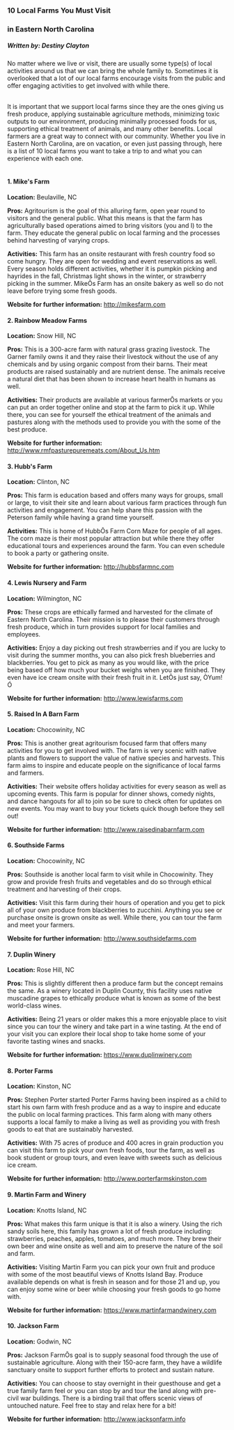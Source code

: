 ### 10 Local Farms You Must Visit 
### in Eastern North Carolina 
##### Written by: Destiny Clayton  

No matter where we live or visit, there are usually some type(s) of local activities around us that we can bring the whole family to. Sometimes it is overlooked that a lot of our local farms encourage visits from the public and offer engaging activities to get involved with while there.  
 &nbsp;
 
It is important that we support local farms since they are the ones giving us fresh produce, applying sustainable agriculture methods, minimizing toxic outputs to our environment, producing minimally processed foods for us, supporting ethical treatment of animals, and many other benefits. Local farmers are a great way to connect with our community. Whether you live in Eastern North Carolina, are on vacation, or even just passing through, here is a list of 10 local farms you want to take a trip to and what you can experience with each one.  
&nbsp;
#### 1. Mike's Farm 
**Location:** Beulaville, NC

**Pros:** Agritourism is the goal of this alluring farm, open year round to visitors and the general public. What this means is that the farm has agriculturally based operations aimed to bring visitors (you and I) to the farm. They educate the general public on local farming and the processes behind harvesting of varying crops. 

**Activities:** This farm has an onsite restaurant with fresh country food so come hungry. They are open for wedding and event reservations as well. Every season holds different activities, whether it is pumpkin picking and hayrides in the fall, Christmas light shows in the winter, or strawberry picking in the summer. MikeÕs Farm has an onsite bakery as well so do not leave before trying some fresh goods. 

**Website for further information:**
http://mikesfarm.com

#### 2. Rainbow Meadow Farms 
**Location:** Snow Hill, NC

**Pros:** This is a 300-acre farm with natural grass grazing livestock. The Garner family owns it and they raise their livestock without the use of any chemicals and by using organic compost from their barns. Their meat products are raised sustainably and are nutrient dense. The animals receive a natural diet that has been shown to increase heart health in humans as well. 

**Activities:** Their products are available at various farmerÕs markets or you can put an order together online and stop at the farm to pick it up. While there, you can see for yourself the ethical treatment of the animals and pastures along with the methods used to provide you with the some of the best produce. 

**Website for further information:**
http://www.rmfpasturepuremeats.com/About_Us.htm

#### 3. Hubb's Farm 
**Location:** Clinton, NC

**Pros:** This farm is education based and offers many ways for groups, small or large, to visit their site and learn about various farm practices through fun activities and engagement. You can help share this passion with the Peterson family while having a grand time yourself.

**Activities:** This is home of HubbÕs Farm Corn Maze for people of all ages. The corn maze is their most popular attraction but while there they offer educational tours and experiences around the farm. You can even schedule to book a party or gathering onsite.

**Website for further information:** 
http://hubbsfarmnc.com

#### 4. Lewis Nursery and Farm
**Location:** Wilmington, NC

**Pros:** These crops are ethically farmed and harvested for the climate of Eastern North Carolina. Their mission is to please their customers through fresh produce, which in turn provides support for local families and employees. 

**Activities:** Enjoy a day picking out fresh strawberries and if you are lucky to visit during the summer months, you can also pick fresh blueberries and blackberries. You get to pick as many as you would like, with the price being based off how much your bucket weighs when you are finished. They even have ice cream onsite with their fresh fruit in it. LetÕs just say, ÒYum!Ó

**Website for further information:**
http://www.lewisfarms.com

#### 5. Raised In A Barn Farm 
**Location:** Chocowinity, NC

**Pros:** This is another great agritourism focused farm that offers many activities for you to get involved with. The farm is very scenic with native plants and flowers to support the value of native species and harvests. This farm aims to inspire and educate people on the significance of local farms and farmers.

**Activities:** Their website offers holiday activities for every season as well as upcoming events. This farm is popular for dinner shows, comedy nights, and dance hangouts for all to join so be sure to check often for updates on new events. You may want to buy your tickets quick though before they sell out!

**Website for further information:** 
http://www.raisedinabarnfarm.com

#### 6. Southside Farms 
**Location:** Chocowinity, NC

**Pros:** Southside is another local farm to visit while in Chocowinity. They grow and provide fresh fruits and vegetables and do so through ethical treatment and harvesting of their crops. 

**Activities:** Visit this farm during their hours of operation and you get to pick all of your own produce from blackberries to zucchini. Anything you see or purchase onsite is grown onsite as well. While there, you can tour the farm and meet your farmers. 

**Website for further information:** 
http://www.southsidefarms.com

#### 7. Duplin Winery 
**Location:** Rose Hill, NC

**Pros:** This is slightly different then a produce farm but the concept remains the same. As a winery located in Duplin County, this facility uses native muscadine grapes to ethically produce what is known as some of the best world-class wines.

**Activities:** Being 21 years or older makes this a more enjoyable place to visit since you can tour the winery and take part in a wine tasting. At the end of your visit you can explore their local shop to take home some of your favorite tasting wines and snacks. 

**Website for further information:** 
https://www.duplinwinery.com

#### 8. Porter Farms 
**Location:** Kinston, NC

**Pros:** Stephen Porter started Porter Farms having been inspired as a child to start his own farm with fresh produce and as a way to inspire and educate the public on local farming practices. This farm along with many others supports a local family to make a living as well as providing you with fresh goods to eat that are sustainably harvested. 

**Activities:** With 75 acres of produce and 400 acres in grain production you can visit this farm to pick your own fresh foods, tour the farm, as well as book student or group tours, and even leave with sweets such as delicious ice cream. 

**Website for further information:** 
http://www.porterfarmskinston.com

#### 9. Martin Farm and Winery 
**Location:** Knotts Island, NC

**Pros:** What makes this farm unique is that it is also a winery. Using the rich sandy soils here, this family has grown a lot of fresh produce including: strawberries, peaches, apples, tomatoes, and much more. They brew their own beer and wine onsite as well and aim to preserve the nature of the soil and farm. 

**Activities:** Visiting Martin Farm you can pick your own fruit and produce with some of the most beautiful views of Knotts Island Bay. Produce available depends on what is fresh in season and for those 21 and up, you can enjoy some wine or beer while choosing your fresh goods to go home with. 

**Website for further information:** 
https://www.martinfarmandwinery.com

#### 10. Jackson Farm
**Location:** Godwin, NC

**Pros:** Jackson FarmÕs goal is to supply seasonal food through the use of sustainable agriculture. Along with their 150-acre farm, they have a wildlife sanctuary onsite to support further efforts to protect and sustain nature. 

**Activities:** You can choose to stay overnight in their guesthouse and get a true family farm feel or you can stop by and tour the land along with pre-civil war buildings. There is a birding trail that offers scenic views of untouched nature. Feel free to stay and relax here for a bit!

**Website for further information:** 
http://www.jacksonfarm.info
